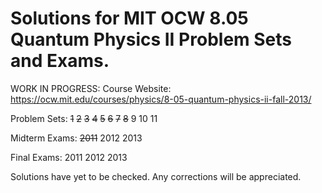 # Solutions for MIT OCW 8.05 Quantum Physics II Problem Sets and Exams.

WORK IN PROGRESS:
Course Website: https://ocw.mit.edu/courses/physics/8-05-quantum-physics-ii-fall-2013/

Problem Sets: ~~1~~ ~~2~~ ~~3~~ ~~4~~ ~~5~~ ~~6~~ ~~7~~ ~~8~~ 9 10 11

Midterm Exams: ~~2011~~ 2012 2013

Final Exams: 2011 2012 2013

Solutions have yet to be checked. Any corrections will be appreciated. 
